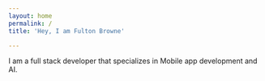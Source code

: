 ```yaml
---
layout: home
permalink: /
title: 'Hey, I am Fulton Browne'

---
```

I am a full stack developer that specializes in Mobile app development and AI.


